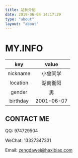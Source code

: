 ```yaml
---
title: 站长介绍
date: 2019-06-04 14:17:29
type: "about"
layout: "about"
---
```

# MY.INFO

|   key    |   value    |
| :------: | :--------: |
| nickname |  小曾同学  |
| location |  湖南衡阳  |
|  gender  |     男     |
| birthday | 2001-06-07 |

## CONTACT ME

QQ: 974729504

WeChat: 13327347331

Email: zengdawei@haxibiao.com










